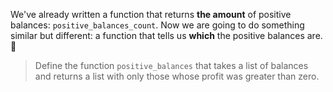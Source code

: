 We've already written a function that returns **the amount** of positive balances: `positive_balances_count`. Now we are going to do something similar but different: a function that tells us **which** the positive balances are. :calendar:

> Define the function `positive_balances` that takes a list of balances and returns a list with only those whose profit was greater than zero.